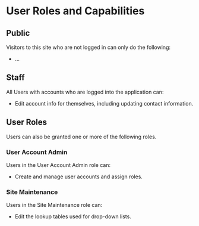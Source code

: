 # User Roles and Capabilities

## Public

Visitors to this site who are not logged in can only do the following:

* ...

## Staff

All Users with accounts who are logged into the application can:

* Edit account info for themselves, including updating contact information.

## User Roles

Users can also be granted one or more of the following roles.

### User Account Admin

Users in the User Account Admin role can:

* Create and manage user accounts and assign roles.

### Site Maintenance

Users in the Site Maintenance role can:

* Edit the lookup tables used for drop-down lists.
